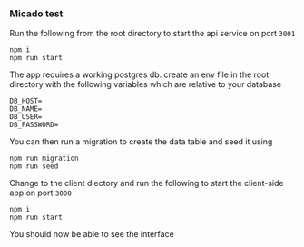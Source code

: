 ### Micado test

Run the following from the root directory to start the api service on port `3001`

```
npm i
npm run start
```

The app requires a working postgres db.
create an env file in the root directory with the following variables which are relative to your database

```
DB_HOST=
DB_NAME=
DB_USER=
DB_PASSWORD=
```

You can then run a migration to create the data table and seed it using

```
npm run migration
npm run seed
```

Change to the client diectory and run the following to start the client-side app on port `3000`

```
npm i
npm run start
```

You should now be able to see the interface
